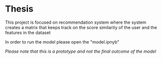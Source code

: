 # Thesis

This project is focused on recommendation system where the system creates a matrix that keeps track on the score similarity of the user and the features in the dataset

In order to run the model please open the "model.ipnyb"

*Please note that this is a prototype and not the final outcome of the model*
